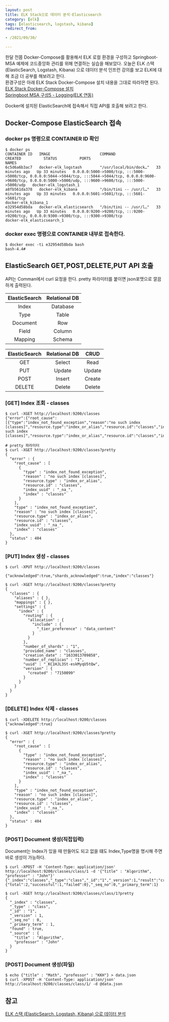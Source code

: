 ```yaml
---
layout: post
title: ELK Stack으로 데이터 분석-Elasticsearch  
category: [elk]
tags: [elasticsearch, logstash, kibana]
redirect_from:

- /2021/09/30/

---
```


한달 전쯤 Docker-Compose를 활용해서 ELK 로컬 환경을 구성하고 Springboot-MSA 예제에 코드중앙화 관리를 위해 연결하는 실습을 해보았다. 오늘은 ELK 스택 (ElasticSearch, Logstash, Kibana) 으로 데이터 분석 인프런 강의를 보고 ELK에 대해 조금 더 공부를 해보려고 한다.  
환경구성은 아래 ELK Stack Docker-Compose 설치 내용을 그대로 따라하면 된다.  
[ELK Stack Docker-Compose 설치](https://sisipapa.github.io/blog/2021/08/19/ELK-Stack-Docker-Compose-%EC%84%A4%EC%B9%98/)  
[Springboot MSA 구성5 - Logging(ELK 연동)](https://sisipapa.github.io/blog/2021/08/27/Springboot-MSA-%EA%B5%AC%EC%84%B15-Logging(ELK-%EC%97%B0%EB%8F%99)/)  

Docker에 설치된 ElasticSearch에 접속해서 직접 API를 호출해 보려고 한다.  

## Docker-Compose ElasticSearch 접속

### docker ps 명령으로 CONTAINER ID 확인
```shell
$ docker ps
CONTAINER ID   IMAGE                      COMMAND                  CREATED          STATUS          PORTS                                                                                                                                                                        NAMES
6c5d6a6b3ac7   docker-elk_logstash        "/usr/local/bin/dock…"   33 minutes ago   Up 33 minutes   0.0.0.0:5000->5000/tcp, :::5000->5000/tcp, 0.0.0.0:5044->5044/tcp, :::5044->5044/tcp, 0.0.0.0:9600->9600/tcp, 0.0.0.0:5000->5000/udp, :::9600->9600/tcp, :::5000->5000/udp   docker-elk_logstash_1
a8fb561da378   docker-elk_kibana          "/bin/tini -- /usr/l…"   33 minutes ago   Up 33 minutes   0.0.0.0:5601->5601/tcp, :::5601->5601/tcp                                                                                                                                    docker-elk_kibana_1
e32954d58bda   docker-elk_elasticsearch   "/bin/tini -- /usr/l…"   33 minutes ago   Up 33 minutes   0.0.0.0:9200->9200/tcp, :::9200->9200/tcp, 0.0.0.0:9300->9300/tcp, :::9300->9300/tcp                                                                                         docker-elk_elasticsearch_1
```  

### docker exec 명령으로 CONTAINER 내부로 접속한다.
```shell
$ docker exec -ti e32954d58bda bash
bash-4.4# 
```  

## ElasticSearch GET,POST,DELETE,PUT API 호출
API는 Comman에서 curl 요청을 한다. pretty 파라미터를 붙이면 json포맷으로 깔끔하게 출력된다.  

|ElasticSearch|Relational DB|
|:---:|:---:|
|Index|Database|
|Type|Table|
|Document|Row|
|Field|Column|
|Mapping|Schema|

|ElasticSearch|Relational DB|CRUD|
|:---:|:---:|:---:|
|GET|Select|Read|
|PUT|Update|Update|
|POST|Insert|Create|
|DELETE|Delete|Delete|

### [GET] Index 조회 - classes
```shell
$ curl -XGET http://localhost:9200/classes
{"error":{"root_cause":[{"type":"index_not_found_exception","reason":"no such index [classes]","resource.type":"index_or_alias","resource.id":"classes","index_uuid":"_na_","index":"classes"}],"type":"index_not_found_exception","reason":"no such index [classes]","resource.type":"index_or_alias","resource.id":"classes","index_uuid":"_na_","index":"classes"},"status":404}

# pretty 파라미터 
$ curl -XGET http://localhost:9200/classes?pretty
{
  "error" : {
    "root_cause" : [
      {
        "type" : "index_not_found_exception",
        "reason" : "no such index [classes]",
        "resource.type" : "index_or_alias",
        "resource.id" : "classes",
        "index_uuid" : "_na_",
        "index" : "classes"
      }
    ],
    "type" : "index_not_found_exception",
    "reason" : "no such index [classes]",
    "resource.type" : "index_or_alias",
    "resource.id" : "classes",
    "index_uuid" : "_na_",
    "index" : "classes"
  },
  "status" : 404
}
```  

### [PUT] Index 생성 - classes
```shell
$ curl -XPUT http://localhost:9200/classes

{"acknowledged":true,"shards_acknowledged":true,"index":"classes"}

$ curl -XGET http://localhost:9200/classes?pretty
{
  "classes" : {
    "aliases" : { },
    "mappings" : { },
    "settings" : {
      "index" : {
        "routing" : {
          "allocation" : {
            "include" : {
              "_tier_preference" : "data_content"
            }
          }
        },
        "number_of_shards" : "1",
        "provided_name" : "classes",
        "creation_date" : "1633013709858",
        "number_of_replicas" : "1",
        "uuid" : "_KC1HJL3St-eskMyqU5tQw",
        "version" : {
          "created" : "7150099"
        }
      }
    }
  }
}
```  

### [DELETE] Index 삭제 - classes
```shell
$ curl -XDELETE http://localhost:9200/classes
{"acknowledged":true}

$ curl -XGET http://localhost:9200/classes?pretty
{
  "error" : {
    "root_cause" : [
      {
        "type" : "index_not_found_exception",
        "reason" : "no such index [classes]",
        "resource.type" : "index_or_alias",
        "resource.id" : "classes",
        "index_uuid" : "_na_",
        "index" : "classes"
      }
    ],
    "type" : "index_not_found_exception",
    "reason" : "no such index [classes]",
    "resource.type" : "index_or_alias",
    "resource.id" : "classes",
    "index_uuid" : "_na_",
    "index" : "classes"
  },
  "status" : 404
}
```  

### [POST] Document 생성(직접입력)
Document는 Index가 있을 때 만들어도 되고 없을 떄도 Index,Type명을 명시해 주면 바로 생성이 가능하다.  
```shell
$ curl -XPOST -H 'Content-Type: application/json' http://localhost:9200/classes/class/1 -d '{"title" : "Algorithm", "professor" : "John"}'
{"_index":"classes","_type":"class","_id":"1","_version":1,"result":"created","_shards":{"total":2,"successful":1,"failed":0},"_seq_no":0,"_primary_term":1}

$ curl -XGET http://localhost:9200/classes/class/1?pretty
{
  "_index" : "classes",
  "_type" : "class",
  "_id" : "1",
  "_version" : 1,
  "_seq_no" : 0,
  "_primary_term" : 1,
  "found" : true,
  "_source" : {
    "title" : "Algorithm",
    "professor" : "John"
  }
}
```  

### [POST] Document 생성(파일)  
```shell
$ echo {"title" : "Math", "professor" : "KKH"} > data.json
$ curl -XPOST -H 'Content-Type: application/json' http://localhost:9200/classes/class/1/ -d @data.json
```





## 참고  
[ELK 스택 (ElasticSearch, Logstash, Kibana) 으로 데이터 분석](https://www.inflearn.com/course/elk-%EC%8A%A4%ED%83%9D-%EB%8D%B0%EC%9D%B4%ED%84%B0-%EB%B6%84%EC%84%9D/lecture/5498?tab=curriculum)     

